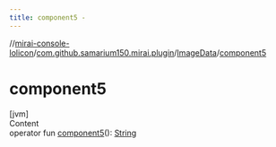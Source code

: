 ```yaml
---
title: component5 -
---
```

//[mirai-console-lolicon](../../index.md)/[com.github.samarium150.mirai.plugin](../index.md)/[ImageData](index.md)/[component5](component5.md)



# component5  
[jvm]  
Content  
operator fun [component5](component5.md)(): [String](https://kotlinlang.org/api/latest/jvm/stdlib/kotlin/-string/index.html)  



